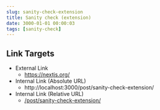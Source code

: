 ```yaml
---
slug: sanity-check-extension
title: Sanity check (extension)
date: 3000-01-01 00:00:03
tags: [sanity-check]
---
```


## Link Targets

- External Link
  - https://nextjs.org/
- Internal Link (Absolute URL)
  - http://localhost:3000/post/sanity-check-extension/
- Internal Link (Relative URL)
  - [/post/sanity-check-extension/](/post/sanity-check-extension/)
